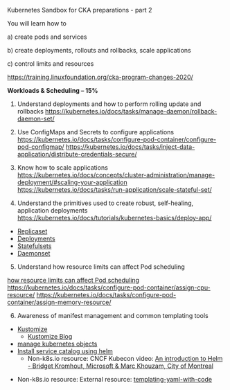 Kubernetes Sandbox for CKA  preparations - part 2

You will learn how to 

a) create pods and services

b) create deployments, rollouts and rollbacks, scale applications

c) control limits and resources 

https://training.linuxfoundation.org/cka-program-changes-2020/


**Workloads & Scheduling – 15%**

1. Understand deployments and how to perform rolling update and rollbacks
https://kubernetes.io/docs/tasks/manage-daemon/rollback-daemon-set/


2. Use ConfigMaps and Secrets to configure applications
https://kubernetes.io/docs/tasks/configure-pod-container/configure-pod-configmap/
https://kubernetes.io/docs/tasks/inject-data-application/distribute-credentials-secure/


3. Know how to scale applications
https://kubernetes.io/docs/concepts/cluster-administration/manage-deployment/#scaling-your-application
https://kubernetes.io/docs/tasks/run-application/scale-stateful-set/


4. Understand the primitives used to create robust, self-healing, application deployments
https://kubernetes.io/docs/tutorials/kubernetes-basics/deploy-app/

 - [Replicaset](https://kubernetes.io/docs/concepts/workloads/controllers/replicaset/)
 - [Deployments](https://v1-16.docs.kubernetes.io/docs/concepts/workloads/controllers/deployment/)
 - [Statefulsets](https://kubernetes.io/docs/concepts/workloads/controllers/statefulset/)
 - [Daemonset](https://v1-16.docs.kubernetes.io/docs/concepts/workloads/controllers/daemonset/)


5. Understand how resource limits can affect Pod scheduling

[how resource limits can affect Pod scheduling](https://kubernetes.io/docs/concepts/configuration/manage-resources-containers/#how-pods-with-resource-requests-are-scheduled)
https://kubernetes.io/docs/tasks/configure-pod-container/assign-cpu-resource/
https://kubernetes.io/docs/tasks/configure-pod-container/assign-memory-resource/


6. Awareness of manifest management and common templating tools


  * [Kustomize](https://kubernetes.io/docs/tasks/manage-kubernetes-objects/kustomization/)
    - [Kustomize Blog](https://kubernetes.io/blog/2018/05/29/introducing-kustomize-template-free-configuration-customization-for-kubernetes/)
  * [manage kubernetes objects](https://kubernetes.io/docs/tasks/manage-kubernetes-objects/)
  * [Install service catalog using helm](https://kubernetes.io/docs/tasks/service-catalog/install-service-catalog-using-helm/)
    - Non-k8s.io resource: CNCF Kubecon video: [An introduction to Helm - Bridget Kromhout, Microsoft & Marc Khouzam, City of Montreal](https://youtu.be/x2w6T0sE50w?list=PLj6h78yzYM2O1wlsM-Ma-RYhfT5LKq0XC)
   - Non-k8s.io resource: External resource: [templating-yaml-with-code](https://learnk8s.io/templating-yaml-with-code)